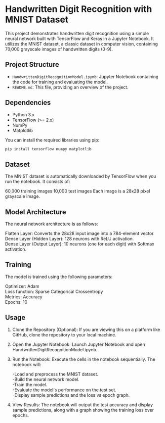 # Handwritten Digit Recognition with MNIST Dataset

This project demonstrates handwritten digit recognition using a simple neural network built with TensorFlow and Keras in a Jupyter Notebook. It utilizes the MNIST dataset, a classic dataset in computer vision, containing 70,000 grayscale images of handwritten digits (0-9).

## Project Structure

-   `HandwrittenDigitRecognitionModel.ipynb`: Jupyter Notebook containing the code for training and evaluating the model.
-   `README.md`: This file, providing an overview of the project.

## Dependencies

-   Python 3.x
-   TensorFlow (>= 2.x)
-   NumPy
-   Matplotlib

You can install the required libraries using pip:

```bash
pip install tensorflow numpy matplotlib
```

## Dataset
The MNIST dataset is automatically downloaded by TensorFlow when you run the notebook. It consists of:

60,000 training images
10,000 test images
Each image is a 28x28 pixel grayscale image.

## Model Architecture
The neural network architecture is as follows:

Flatten Layer: Converts the 28x28 input image into a 784-element vector.   
Dense Layer (Hidden Layer): 128 neurons with ReLU activation.   
Dense Layer (Output Layer): 10 neurons (one for each digit) with Softmax activation.   

## Training
The model is trained using the following parameters:

Optimizer: Adam   
Loss function: Sparse Categorical Crossentropy   
Metrics: Accuracy   
Epochs: 10   

## Usage
1. Clone the Repository (Optional): If you are viewing this on a platform like GitHub, clone the repository to your local machine.

2. Open the Jupyter Notebook: Launch Jupyter Notebook and open HandwrittenDigitRecognitionModel.ipynb.

3. Run the Notebook: Execute the cells in the notebook sequentially. The notebook will:

	-Load and preprocess the MNIST dataset.   
	-Build the neural network model.    
	-Train the model.   
	-Evaluate the model's performance on the test set.    
	-Display sample predictions and the loss vs epoch graph.    

4. View Results: The notebook will output the test accuracy and display sample predictions, along with a graph showing the training loss over epochs.

